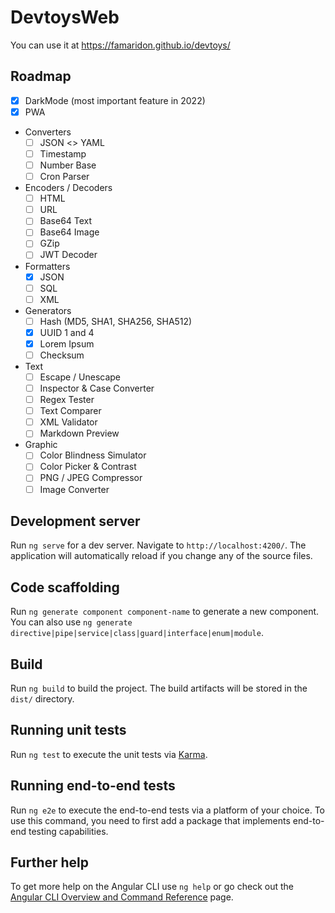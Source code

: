 # DevtoysWeb

You can use it at https://famaridon.github.io/devtoys/

## Roadmap

- [x] DarkMode (most important feature in 2022)
- [x] PWA

- Converters
  - [ ] JSON <> YAML
  - [ ] Timestamp
  - [ ] Number Base
  - [ ] Cron Parser
- Encoders / Decoders
  - [ ] HTML
  - [ ] URL
  - [ ] Base64 Text
  - [ ] Base64 Image
  - [ ] GZip
  - [ ] JWT Decoder
- Formatters
  - [x] JSON
  - [ ] SQL
  - [ ] XML
- Generators
  - [ ] Hash (MD5, SHA1, SHA256, SHA512)
  - [x] UUID 1 and 4
  - [x] Lorem Ipsum
  - [ ] Checksum
- Text
  - [ ] Escape / Unescape
  - [ ] Inspector & Case Converter
  - [ ] Regex Tester
  - [ ] Text Comparer
  - [ ] XML Validator
  - [ ] Markdown Preview
- Graphic
  - [ ] Color Blindness Simulator
  - [ ] Color Picker & Contrast
  - [ ] PNG / JPEG Compressor
  - [ ] Image Converter

## Development server

Run `ng serve` for a dev server. Navigate to `http://localhost:4200/`. The application will automatically reload if you change any of the source files.

## Code scaffolding

Run `ng generate component component-name` to generate a new component. You can also use `ng generate directive|pipe|service|class|guard|interface|enum|module`.

## Build

Run `ng build` to build the project. The build artifacts will be stored in the `dist/` directory.

## Running unit tests

Run `ng test` to execute the unit tests via [Karma](https://karma-runner.github.io).

## Running end-to-end tests

Run `ng e2e` to execute the end-to-end tests via a platform of your choice. To use this command, you need to first add a package that implements end-to-end testing capabilities.

## Further help

To get more help on the Angular CLI use `ng help` or go check out the [Angular CLI Overview and Command Reference](https://angular.io/cli) page.
